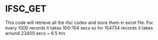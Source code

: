 # IFSC_GET

This code will retrieve all the ifsc codes and store them in excel file.
For every 1000 records it takes 100-154 secs so for 154734 records it takes around 23400 secs ~ 6.5 hrs
